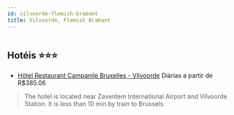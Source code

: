 ```yaml
---
id: vilvoorde-flemish-brabant
title: Vilvoorde, Flemish Brabant
---
```


<center><img src="http://photos.hotelbeds.com/giata/08/084566/084566a_hb_a_001.jpg" alt="" /></center>


## Hotéis ⭐️⭐️⭐️

-    [Hôtel Restaurant Campanile Bruxelles - Vilvoorde](https://www.hurb.com/aud/https://www.hurb.com/hoteis/vilvoorde/hotel-restaurant-campanile-bruxelles-vilvoorde-JNP-JP065215?cmp=18055) Diárias a partir de R$385.06
   > The hotel is located near Zaventem International Airport and Vilvoorde Station. It is less than 10 min by train to Brussels.
